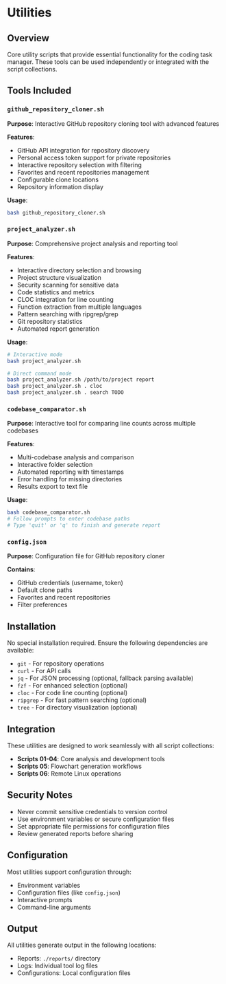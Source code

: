 # Utilities

## Overview
Core utility scripts that provide essential functionality for the coding task manager. These tools can be used independently or integrated with the script collections.

## Tools Included

### `github_repository_cloner.sh`
**Purpose**: Interactive GitHub repository cloning tool with advanced features

**Features**:
- GitHub API integration for repository discovery
- Personal access token support for private repositories
- Interactive repository selection with filtering
- Favorites and recent repositories management
- Configurable clone locations
- Repository information display

**Usage**:
```bash
bash github_repository_cloner.sh
```

### `project_analyzer.sh`
**Purpose**: Comprehensive project analysis and reporting tool

**Features**:
- Interactive directory selection and browsing
- Project structure visualization
- Security scanning for sensitive data
- Code statistics and metrics
- CLOC integration for line counting
- Function extraction from multiple languages
- Pattern searching with ripgrep/grep
- Git repository statistics
- Automated report generation

**Usage**:
```bash
# Interactive mode
bash project_analyzer.sh

# Direct command mode
bash project_analyzer.sh /path/to/project report
bash project_analyzer.sh . cloc
bash project_analyzer.sh . search TODO
```

### `codebase_comparator.sh`
**Purpose**: Interactive tool for comparing line counts across multiple codebases

**Features**:
- Multi-codebase analysis and comparison
- Interactive folder selection
- Automated reporting with timestamps
- Error handling for missing directories
- Results export to text file

**Usage**:
```bash
bash codebase_comparator.sh
# Follow prompts to enter codebase paths
# Type 'quit' or 'q' to finish and generate report
```

### `config.json`
**Purpose**: Configuration file for GitHub repository cloner

**Contains**:
- GitHub credentials (username, token)
- Default clone paths
- Favorites and recent repositories
- Filter preferences

## Installation
No special installation required. Ensure the following dependencies are available:
- `git` - For repository operations
- `curl` - For API calls
- `jq` - For JSON processing (optional, fallback parsing available)
- `fzf` - For enhanced selection (optional)
- `cloc` - For code line counting (optional)
- `ripgrep` - For fast pattern searching (optional)
- `tree` - For directory visualization (optional)

## Integration
These utilities are designed to work seamlessly with all script collections:
- **Scripts 01-04**: Core analysis and development tools
- **Scripts 05**: Flowchart generation workflows
- **Scripts 06**: Remote Linux operations

## Security Notes
- Never commit sensitive credentials to version control
- Use environment variables or secure configuration files
- Set appropriate file permissions for configuration files
- Review generated reports before sharing

## Configuration
Most utilities support configuration through:
- Environment variables
- Configuration files (like `config.json`)
- Interactive prompts
- Command-line arguments

## Output
All utilities generate output in the following locations:
- Reports: `./reports/` directory
- Logs: Individual tool log files
- Configurations: Local configuration files
